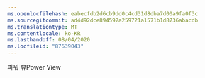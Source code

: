 ```yaml
---
ms.openlocfilehash: eabecfdb2d6cb9dd0c4cd31d8dba7d00a9fa0f3c
ms.sourcegitcommit: ad4d92dce894592a259721a1571b1d8736abacdb
ms.translationtype: MT
ms.contentlocale: ko-KR
ms.lasthandoff: 08/04/2020
ms.locfileid: "87639043"
---
```

<span data-ttu-id="7c1ce-101">파워 뷰</span><span class="sxs-lookup"><span data-stu-id="7c1ce-101">Power View</span></span>
